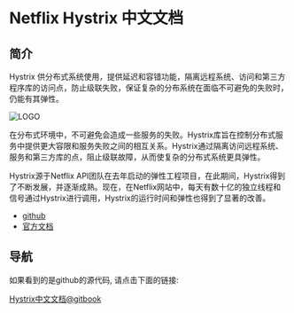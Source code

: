 # Netflix Hystrix 中文文档

## 简介

Hystrix 供分布式系统使用，提供延迟和容错功能，隔离远程系统、访问和第三方程序库的访问点，防止级联失败，保证复杂的分布系统在面临不可避免的失败时，仍能有其弹性。

![LOGO](https://raw.githubusercontent.com/wiki/Netflix/Hystrix/images/hystrix-logo-tagline-640.png)

在分布式环境中，不可避免会造成一些服务的失败。Hystrix库旨在控制分布式服务中提供更大容限和服务失败之间的相互关系。Hystrix通过隔离访问远程系统、服务和第三方库的点，阻止级联故障，从而使复杂的分布式系统更具弹性。

Hystrix源于Netflix API团队在去年启动的弹性工程项目，在此期间，Hystrix得到了不断发展，并逐渐成熟。现在，在Netflix网站中，每天有数十亿的独立线程和信号通过Hystrix进行调用，Hystrix的运行时间和弹性也得到了显著的改善。

* [github](https://github.com/Netflix/Hystrix)
* [官方文档](https://github.com/Netflix/Hystrix/wiki)

## 导航
如果看到的是github的源代码, 请点击下面的链接:

[Hystrix中文文档@gitbook](https://xieyanze.gitbooks.io/hystrix-document)


